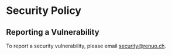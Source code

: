 # Security Policy

## Reporting a Vulnerability
To report a security vulnerability, please email security@renuo.ch.
